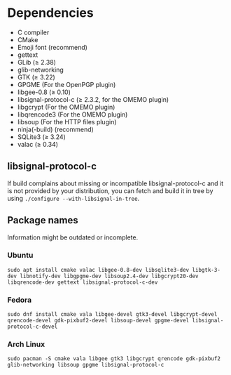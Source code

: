 # Dependencies
* C compiler
* CMake
* Emoji font (recommend)
* gettext
* GLib (≥ 2.38)
* glib-networking
* GTK (≥ 3.22)
* GPGME (For the OpenPGP plugin)
* libgee-0.8 (≥ 0.10)
* libsignal-protocol-c (≥ 2.3.2, for the OMEMO plugin)
* libgcrypt (For the OMEMO plugin)
* libqrencode3 (For the OMEMO plugin)
* libsoup (For the HTTP files plugin)
* ninja(-build) (recommend)
* SQLite3 (≥ 3.24)
* valac (≥ 0.34)

## libsignal-protocol-c
If build complains about missing or incompatible libsignal-protocol-c and it is not provided by your distribution, you can fetch and build it in tree by using `./configure --with-libsignal-in-tree`.

## Package names
Information might be outdated or incomplete.

### Ubuntu
```
sudo apt install cmake valac libgee-0.8-dev libsqlite3-dev libgtk-3-dev libnotify-dev libgpgme-dev libsoup2.4-dev libgcrypt20-dev libqrencode-dev gettext libsignal-protocol-c-dev
```

### Fedora
```
sudo dnf install cmake vala libgee-devel gtk3-devel libgcrypt-devel qrencode-devel gdk-pixbuf2-devel libsoup-devel gpgme-devel libsignal-protocol-c-devel
```

### Arch Linux
```
sudo pacman -S cmake vala libgee gtk3 libgcrypt qrencode gdk-pixbuf2 glib-networking libsoup gpgme libsignal-protocol-c
```
